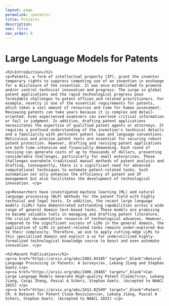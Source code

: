 ```yaml
---
layout: page
permalink: /patents/
title: Projects
description: 
nav: false
nav_order: 8
---
```


<div class="container">
    <h1>Large Language Models for Patents</h1>
    
    <h2>Introduction</h2>
    <p>Patents, a form of intellectual property (IP), grant the inventor temporary rights to suppress competing use of an invention in exchange for a disclosure of the invention. It was once established to promote and/or control technical innovation and progress. The surge in global patent applications and the rapid technological progress pose formidable challenges to patent offices and related practitioners. For example, novelty is one of the essential requirements for patents, which takes a vast amount of resources and time for human assessment. Reviewing patents can take years because it is complex and detail-oriented. Even experienced examiners can overlook critical information or fail in judgment. In addition, drafting patent applications necessitates the expertise of qualified patent agents or attorneys. It requires a profound understanding of the invention's technical details and a familiarity with pertinent patent laws and language conventions. Meticulous and precise patent texts are essential for securing robust patent protection. However, drafting and revising patent applications are both time-intensive and financially demanding. Each round of revising can generate costs of up to thousands of dollars, presenting considerable challenges, particularly for small enterprises. These challenges overwhelm traditional manual methods of patent analysis and drafting. Consequently, there is a significant need for advanced computational techniques to automate patent-related tasks. Such automation not only enhances the efficiency of patent and IP management but also facilitates the development of technological innovation. </p>

    <p>Researchers have investigated machine learning (ML) and natural language processing (NLP) methods for the patent field with highly technical and legal texts. In addition, the recent large language models (LLMs) have demonstrated outstanding capabilities across a wide range of general domain text-based tasks. These models are promising to become valuable tools in managing and drafting patent literature, the crucial documentation resource of technological advances. However, compared to the significant success of LLMs in the general domain, the application of LLMs in patent-related tasks remains under-explored due to their complexity. Therefore, we aim to apply cutting-edge LLMs to this specialized domain and exploit a so far underutilized highly-formalized technological knowledge source to boost and even automate innovation. </p>
    
    <h2>Recent Publications</h2>
    <p><a href="https://arxiv.org/abs/2403.04105" target="_blank">Natural Language Processing in Patents: A Survey</a>, Lekang Jiang and Stephan Goetz.</p>
    <p><a href="https://arxiv.org/abs/2406.19465" target="_blank">Can Large Language Models Generate High-quality Patent Claims?</a>, Lekang Jiang, Caiqi Zhang, Pascal A Scherz, Stephan Goetz. (Accepted to NAACL 2025) </p>
    <p><a href="https://arxiv.org/abs/2412.02549" target="_blank">Patent-CR: A Dataset for Patent Claim Revision</a>, Lekang Jiang, Pascal A Scherz, Stephan Goetz. (Accepted to NAACL 2025) </p>
   
</div>